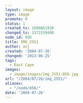 ```yaml
---
layout: image
type: image
promote: 0
status: 1
created_ts: 1090861930
changed_ts: 1372159408
node_id: 856
title: IMG_2551
author: anj
created: '2004-07-26'
changed: '2013-06-25'
tags:
  - East Cape
images:
  - image/images/img_2551-856.jpg
url: "/2004/07/26/img_2551/"
aliases:
  - "/node/856/"
date: '2004-07-26'
---
```


